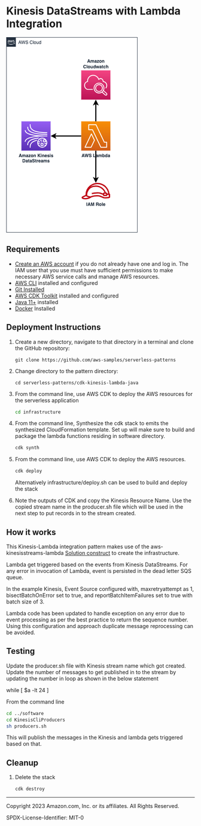 # Kinesis DataStreams with Lambda Integration

![architecture diagram](architecture.png)

## Requirements

* [Create an AWS account](https://portal.aws.amazon.com/gp/aws/developer/registration/index.html) if you do not already have one and log in. The IAM user that you use must have sufficient permissions to make necessary AWS service calls and manage AWS resources.
* [AWS CLI](https://docs.aws.amazon.com/cli/latest/userguide/install-cliv2.html) installed and configured
* [Git Installed](https://git-scm.com/book/en/v2/Getting-Started-Installing-Git)
* [AWS CDK Toolkit](https://docs.aws.amazon.com/cdk/latest/guide/cli.html) installed and configured
* [Java 11+](https://docs.aws.amazon.com/corretto/latest/corretto-11-ug/downloads-list.html) installed
* [Docker](https://docs.docker.com/get-docker/) Installed

## Deployment Instructions

1. Create a new directory, navigate to that directory in a terminal and clone the GitHub repository:

    ```
    git clone https://github.com/aws-samples/serverless-patterns
    ```
2. Change directory to the pattern directory:

    ```
    cd serverless-patterns/cdk-kinesis-lambda-java
    ```
3. From the command line, use AWS CDK to deploy the AWS resources for the serverless application

    ```bash
    cd infrastructure
    ```
4. From the command line, Synthesize the cdk stack to emits the synthesized CloudFormation template. Set up will make sure to build and package
   the lambda functions residing in software directory.

    ```bash
    cdk synth
    ```
5. From the command line, use AWS CDK to deploy the AWS resources.

    ```bash
    cdk deploy
    ```
   Alternatively infrastructure/deploy.sh can be used to build and deploy the stack

6. Note the outputs of CDK and copy the Kinesis Resource Name. Use the copied stream name in the producer.sh file which will be used in the next step to put records in to the stream created.

## How it works

This Kinesis-Lambda integration pattern makes use of the aws-kinesisstreams-lambda [Solution construct](https://docs.aws.amazon.com/solutions/latest/constructs/aws-kinesisstreams-lambda.html) to create the infrastructure.

Lambda get triggered based on the events from Kinesis DataStreams. For any error in invocation of Lambda, event is persisted in the dead letter SQS queue.

In the example Kinesis, Event Source configured with, maxretryattempt as 1, bisectBatchOnError set to true, and reportBatchItemFailures set to true with batch size of 3.

Lambda code has been updated to handle exception on any error due to event processing as per the best practice to return the sequence number. Using this configuration and approach duplicate message reprocessing can be avoided. 

## Testing
Update the producer.sh file with Kinesis stream name which got created. Update the number of messages to get published in to the stream by updating the number in loop as shown in the below statement

while [ $a -lt 24 ]

From the command line

   ```bash
   cd ../software
   cd KinesisCliProducers
   sh producers.sh
   ```
This will publish the messages in the Kinesis and lambda gets triggered based on that.

## Cleanup
 
1. Delete the stack
    ```bash
    cdk destroy
    ```
----
Copyright 2023 Amazon.com, Inc. or its affiliates. All Rights Reserved.

SPDX-License-Identifier: MIT-0